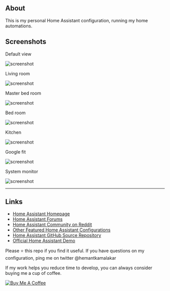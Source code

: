 ## About
This is my personal Home Assistant configuration, running my home automations.

## Screenshots

Default view

<img src="https://github.com/hemantkamalakar/haconfigs/blob/master/home.png" alt="screenshot">

Living room

<img src="https://github.com/hemantkamalakar/haconfigs/blob/master/living-room.png" alt="screenshot">

Master bed room

<img src="https://github.com/hemantkamalakar/haconfigs/blob/master/masterbed.png" alt="screenshot">

Bed room

<img src="https://github.com/hemantkamalakar/haconfigs/blob/master/bedroom.png" alt="screenshot">

Kitchen

<img src="https://github.com/hemantkamalakar/haconfigs/blob/master/kitchen.png" alt="screenshot">

Google fit

<img src="https://github.com/hemantkamalakar/haconfigs/blob/master/google-fit.png" alt="screenshot">

System monitor

<img src="https://github.com/hemantkamalakar/haconfigs/blob/master/systemmonitor.png" alt="screenshot">

---

## Links

- [Home Assistant Homepage](<https://home-assistant.io/>)
- [Home Assistant Forums](<https://community.home-assistant.io/>)
- [Home Assistant Community on Reddit](https://www.reddit.com/r/homeassistant/)
- [Other Featured Home Assistant Configurations](<https://home-assistant.io/cookbook/>)
- [Home Assistant GitHub Source Repository](<https://github.com/home-assistant/home-assistant>)
- [Official Home Assistant Demo](<https://home-assistant.io/demo/>)

Please :star: this repo if you find it useful.
If you have questions on my configuration, ping me on twitter @hemantkamalakar

If my work helps you reduce time to develop, you can always consider buying me a cup of coffee.

<a href="https://www.buymeacoffee.com/UL6cGWgh8" target="_blank"><img src="https://bmc-cdn.nyc3.digitaloceanspaces.com/BMC-button-images/custom_images/orange_img.png" alt="Buy Me A Coffee" style="height: auto !important;width: auto !important;" ></a>
